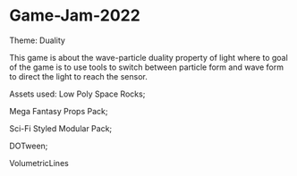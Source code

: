 # Game-Jam-2022
Theme: Duality

This game is about the wave-particle duality property of light where to goal of the game is to use tools to switch between particle form and wave form to direct the light to reach the sensor.

Assets used:
Low Poly Space Rocks;

Mega Fantasy Props Pack;

Sci-Fi Styled Modular Pack;

DOTween;

VolumetricLines
